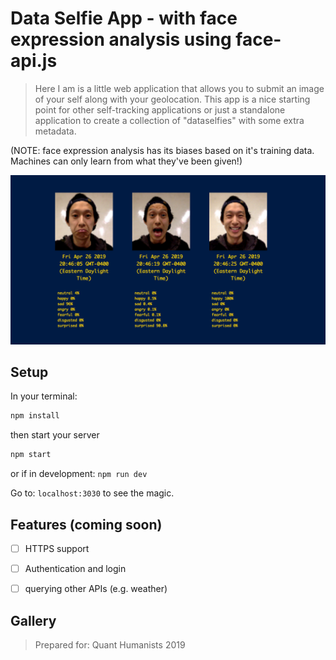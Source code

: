 # Data Selfie App - with face expression analysis using face-api.js
> Here I am is a little web application that allows you to submit an image of your self along with your geolocation. This app is a nice starting point for other self-tracking applications or just a standalone application to create a collection of "dataselfies" with some extra metadata.

(NOTE: face expression analysis has its biases based on it's training data. Machines can only learn from what they've been given!)

![](assets/cover-expressions.png)


## Setup

In your terminal:
```sh
npm install
```

then start your server
```sh
npm start
```
or if in development: `npm run dev`

Go to: `localhost:3030` to see the magic.

## Features (coming soon)

- [ ] HTTPS support
- [ ] Authentication and login
- [ ] querying other APIs (e.g. weather)


## Gallery
> Prepared for: Quant Humanists 2019
